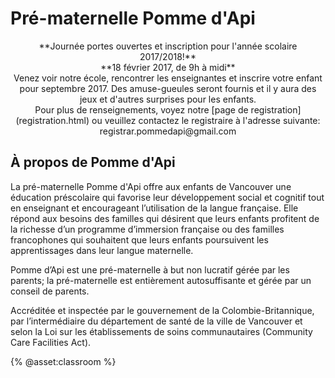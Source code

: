 # Pré-maternelle Pomme d'Api
<center>
**Journée portes ouvertes et inscription pour l'année scolaire 2017/2018!**
</center>

<center>
**18 février 2017, de 9h à midi**
</center>

<center>
Venez voir notre école, rencontrer les enseignantes et inscrire votre enfant pour septembre 2017. Des amuse-gueules seront fournis et il y aura des jeux et d'autres surprises pour les enfants.
</center>

<center>
Pour plus de renseignements, voyez notre [page de registration](registration.html) ou veuillez contactez le registraire à l'adresse suivante: registrar.pommedapi@gmail.com
</center>

## À propos de Pomme d'Api

La pré-maternelle Pomme d'Api offre aux enfants de Vancouver une éducation préscolaire qui favorise leur développement social et cognitif tout en enseignant et encourageant l’utilisation de la langue française. Elle répond aux besoins des familles qui désirent que leurs enfants profitent de la richesse d’un programme d’immersion française ou des familles francophones qui souhaitent que leurs enfants poursuivent les apprentissages dans leur langue maternelle.

Pomme d’Api est une pré-maternelle à but non lucratif gérée par les parents; la pré-maternelle est entièrement autosuffisante et gérée par un conseil de parents. 

Accréditée et inspectée par le gouvernement de la Colombie-Britannique, par l’intermédiaire du département de santé de la ville de Vancouver et selon la Loi sur les établissements de soins communautaires (Community Care Facilities Act).

{% @asset:classroom %}
